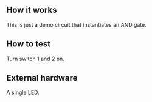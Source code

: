 <!---

This file is used to generate your project datasheet. Please fill in the information below and delete any unused
sections.

You can also include images in this folder and reference them in the markdown. Each image must be less than
512 kb in size, and the combined size of all images must be less than 1 MB.
-->

## How it works

This is just a demo circuit that instantiates an AND gate.

## How to test

Turn switch 1 and 2 on.

## External hardware

A single LED.
